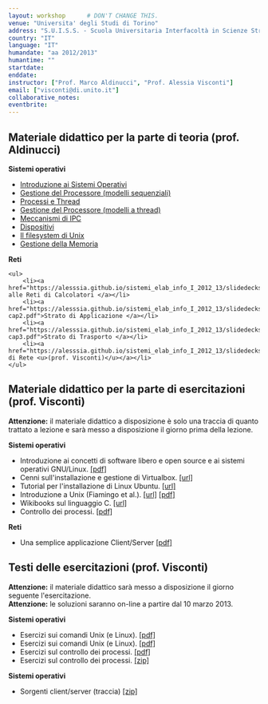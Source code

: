 ```yaml
---
layout: workshop      # DON'T CHANGE THIS.
venue: "Universita' degli Studi di Torino"
address: "S.U.I.S.S. - Scuola Universitaria Interfacoltà in Scienze Strategiche"
country: "IT" 
language: "IT" 
humandate: "aa 2012/2013" 
humantime: "" 
startdate: 
enddate:       
instructor: ["Prof. Marco Aldinucci", "Prof. Alessia Visconti"] 
email: ["visconti@di.unito.it"]   
collaborative_notes: 
eventbrite:           
---
```


<h2 id="teoria">Materiale didattico per la parte di teoria (prof. Aldinucci)</h2>

<p>
<strong>Sistemi operativi</strong>

<ul>
	<li><a href="https://alesssia.github.io/sistemi_elab_info_I_2012_13/slidedecks/SUISS_13_lez01.pdf">Introduzione ai Sistemi Operativi </a></li>
	<li><a href="https://alesssia.github.io/sistemi_elab_info_I_2012_13/slidedecks/SUISS_13_lez02.pdf">Gestione del Processore (modelli sequenziali)</a></li>
	<li><a href="https://alesssia.github.io/sistemi_elab_info_I_2012_13/slidedecks/SUISS_13_lez03.pdf">Processi e Thread</a></li>
	<li><a href="https://alesssia.github.io/sistemi_elab_info_I_2012_13/slidedecks/SUISS_13_lez04.pdf">Gestione del Processore (modelli a thread) </a></li>
	<li><a href="https://alesssia.github.io/sistemi_elab_info_I_2012_13/slidedecks/SUISS_13_lez05.pdf">Meccanismi di IPC </a></li>
	<li><a href="https://alesssia.github.io/sistemi_elab_info_I_2012_13/slidedecks/SUISS_13_lez06.pdf">Dispositivi</a></li>
	<li><a href="https://alesssia.github.io/sistemi_elab_info_I_2012_13/slidedecks/SUISS_13_lez07.pdf">Il filesystem di Unix </a></li>
	<li><a href="https://alesssia.github.io/sistemi_elab_info_I_2012_13/slidedecks/SUISS_13_lez08.pdf">Gestione della Memoria </a></li>	
</ul>

</p>


<p>
<strong>Reti</strong>

	<ul>
		<li><a href="https://alesssia.github.io/sistemi_elab_info_I_2012_13/slidedecks/SUISS_13_RETI_1.pdf">Introduzione alle Reti di Calcolatori </a></li>
		<li><a href="https://alesssia.github.io/sistemi_elab_info_I_2012_13/slidedecks/KR-cap2.pdf">Strato di Applicazione </a></li>
		<li><a href="https://alesssia.github.io/sistemi_elab_info_I_2012_13/slidedecks/KR-cap3.pdf">Strato di Trasporto </a></li>
		<li><a href="https://alesssia.github.io/sistemi_elab_info_I_2012_13/slidedecks/Cap4_strato_di_rete.pdf">Strato di Rete <u>(prof. Visconti)</u></a></li>
	</ul>

</p>




<h2>Materiale didattico per la parte di esercitazioni (prof. Visconti)</h2>

<p>
<b>Attenzione:</b> il materiale didattico a disposizione è solo una traccia di quanto trattato a lezione e sarà messo a disposizione il giorno prima della lezione.<br/>

</p>

<p>

<strong>Sistemi operativi</strong>

<ul>
	<li>Introduzione ai concetti di software libero e open source e ai sistemi operativi GNU/Linux. <a href="https://alesssia.github.io/sistemi_elab_info_I_2012_13/slidedecks//Introduzione.pdf">[pdf]</a></li>
	<li>Cenni sull'installazione e gestione di Virtualbox. <a href="http://wiki.ubuntu-it.org/Virtualizzazione/VirtualBox">[url]</a> </li>
	<li>Tutorial per l'installazione di Linux Ubuntu. <a href="http://wiki.ubuntu-it.org/Installazione/Grafica">[url]</a> </li></li>
	<li>Introduzione a Unix (Fiamingo et al.). <a href="http://www.freebsd.org/doc/it/books/unix-introduction/index.html">[url]</a> <a href="http://www.simioli.it/pdf/IntroUnix.pdf">[pdf]</a></li>
	<li>Wikibooks sul linguaggio C. <a href="http://it.wikibooks.org/wiki/C">[url]</a></li>
	<li>Controllo dei processi. <a href="https://alesssia.github.io/sistemi_elab_info_I_2012_13/slidedecks/Controllo_processi.pdf">[pdf]</a></li>
</ul>	


</p>


<p>
<strong>Reti</strong>

<ul>
	<li>Una semplice applicazione Client/Server <a href="https://alesssia.github.io/sistemi_elab_info_I_2012_13/slidedecks/Applicazioni_client_server.pdf">[pdf]</a></li>
</ul>	

</p>

<h2>Testi delle esercitazioni (prof. Visconti)</h2>

<p>
<b>Attenzione:</b> il materiale didattico sarà messo a disposizione il giorno seguente l'esercitazione.<br/>
<b>Attenzione:</b> le soluzioni saranno on-line a partire dal 10 marzo 2013.
</p>

<p>
<strong>Sistemi operativi</strong>

<ul>
	<li>Esercizi sui comandi Unix (e Linux). <a href="https://alesssia.github.io/sistemi_elab_info_I_2012_13/slidedecks/Esercizi_comandi_linux.pdf">[pdf]</a></li>
	<li>Esercizi sui comandi Unix (e Linux). <a href="https://alesssia.github.io/sistemi_elab_info_I_2012_13/slidedecks/Soluzioni_esercizi_comandi_unix.pdf">[pdf]</a></li>
	<li>Esercizi sul controllo dei processi. <a href="https://alesssia.github.io/sistemi_elab_info_I_2012_13/slidedecks/Esercizi_controllo_processi.pdf">[pdf]</a></li>
	<li>Esercizi sul controllo dei processi. <a href="https://alesssia.github.io/sistemi_elab_info_I_2012_13/slidedecks/Soluzioni_esercizi_controllo_processi.zip">[zip]</a></li>
</ul>

</p>

<strong>Sistemi operativi</strong>

<p>
<ul>
	<li>Sorgenti client/server (traccia) <a href="https://alesssia.github.io/sistemi_elab_info_I_2012_13/slidedecks/client_server_draft.zip">[zip]</a></li>
</ul>
</p>
